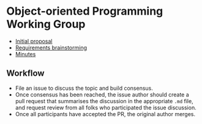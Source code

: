 # Object-oriented Programming Working Group

* [Initial proposal](proposal/proposal.org)
* [Requirements brainstorming](spec/requirements.md)
* [Minutes](minutes/)


## Workflow

* File an issue to discuss the topic and build consensus.
* Once consensus has been reached, the issue author should create a pull 
  request that summarises the discussion in the appropriate `.md` file,
  and request review from all folks who participated the issue discussion.
* Once all participants have accepted the PR, the original author merges.
